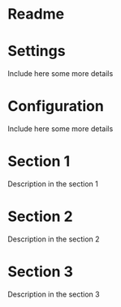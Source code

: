 # Readme

# Settings

Include here some more details

# Configuration

Include here some more details

# Section 1

Description in the section 1

# Section 2

Description in the section 2

# Section 3

Description in the section 3